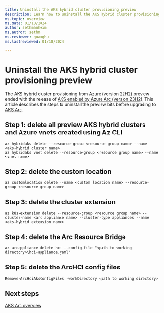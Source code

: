 ```yaml
---
title: Uninstall the AKS hybrid cluster provisioning preview
description: Learn how to uninstall the AKS hybrid cluster provisioning from Azure preview.
ms.topic: overview
ms.date: 01/18/2024
author: sethmanheim
ms.author: sethm 
ms.reviewer: guanghu
ms.lastreviewed: 01/18/2024

---
```


# Uninstall the AKS hybrid cluster provisioning preview

The AKS hybrid cluster provisioning from Azure (version 22H2) preview ended with the release of [AKS enabled by Azure Arc (version 23H2)](aks-overview.md). This article describes the steps to uninstall the preview bits before upgrading to [AKS Arc](aks-overview.md).

## Step 1: delete all preview AKS hybrid clusters and Azure vnets created using Az CLI

```azurecli
az hybridaks delete --resource-group <resource group name> --name <aks-hybrid cluster name>
az hybridaks vnet delete --resource-group <resource group name> --name <vnet name>
```

## Step 2: delete the custom location

```azurecli
az customlocation delete --name <custom location name> --resource-group <resource group name>
```

## Step 3: delete the cluster extension

```azurecli
az k8s-extension delete --resource-group <resource group name> --cluster-name <arc appliance name> --cluster-type appliances --name <aks-hybrid extension name>
```

## Step 4: delete the Arc Resource Bridge

```azurecli
az arcappliance delete hci --config-file "<path to working directory>\hci-appliance.yaml"
```

## Step 5: delete the ArcHCI config files

```powershell
Remove-ArcHciAksConfigFiles -workDirectory <path to working directory>
```

## Next steps

[AKS Arc overview](aks-overview.md)